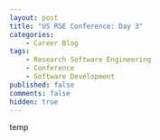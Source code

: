 ```yaml
---
layout: post
title: "US RSE Conference: Day 3"
categories:
    - Career Blog
tags:
    - Research Software Engineering
    - Conference
    - Software Development
published: false
comments: false
hidden: true
---
```


temp